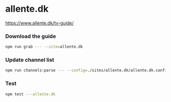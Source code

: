 # allente.dk

https://www.allente.dk/tv-guide/

### Download the guide

```sh
npm run grab --- --site=allente.dk
```

### Update channel list

```sh
npm run channels:parse --- --config=./sites/allente.dk/allente.dk.config.js --output=./sites/allente.dk/allente.dk.channels.xml
```

### Test

```sh
npm test ---allente.dk
```
